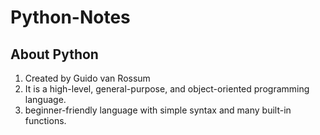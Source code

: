 # Python-Notes

## About Python
1. Created by Guido van Rossum
2. It is a high-level, general-purpose, and object-oriented programming language.
3. beginner-friendly language with simple syntax and many built-in functions.
